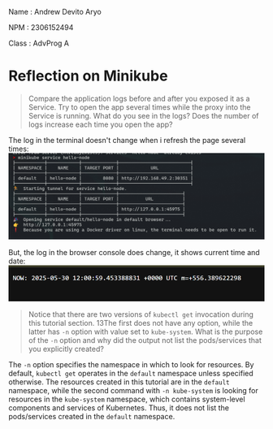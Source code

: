 Name    : Andrew Devito Aryo

NPM     : 2306152494

Class   : AdvProg A

# Reflection on Minikube
> Compare the application logs before and after you exposed it as a Service. Try to open the app several times while the proxy into the Service is running. What do you see in the logs? Does the number of logs increase each time you open the app?

The log in the terminal doesn't change when i refresh the page several times:
![alt text](image.png)

But, the log in the browser console does change, it shows current time and date:
![alt text](image-1.png)

> Notice that there are two versions of `kubectl get` invocation during this tutorial section. 13The first does not have any option, while the latter has `-n` option with value set to `kube-system`. What is the purpose of the `-n` option and why did the output not list the pods/services that you explicitly created?

The `-n` option specifies the namespace in which to look for resources. By default, `kubectl get` operates in the `default` namespace unless specified otherwise. The resources created in this tutorial are in the `default` namespace, while the second command with `-n kube-system` is looking for resources in the `kube-system` namespace, which contains system-level components and services of Kubernetes. Thus, it does not list the pods/services created in the `default` namespace.

